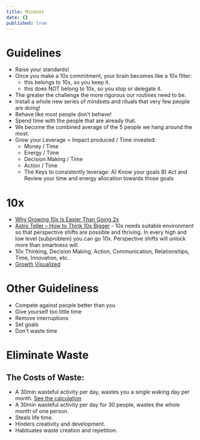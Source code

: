 ```yaml
---
title: Mindset
date: {}
published: true
---
```

# Guidelines

* Raise your standards!
* Once you make a 10x commitment, your brain becomes like a 10x filter:
  * this belongs to 10x, so you keep it.
  * this does NOT belong to 10x, so you stop or delegate it.
* The greater the challenge the more rigorous our routines need to be.
* Install a whole new series of mindsets and rituals that very few people are doing!
* Behave like most people don't behave!
* Spend time with the people that are already that.
* We become the combined average of the 5 people we hang around the most.
* Grow your Leverage = Impact produced / Time invested:
  * Money / Time
  * Energy / Time
  * Decision Making / Time
  * Action / Time
  * The Keys to consistently leverage: A) Know your goals B) Act and Review your time and energy allocation towards those goals

# 10x

* [Why Growing 10x Is Easier Than Going 2x](https://www.youtube.com/watch?v=eR3ARVWlxv4)
* [Astro Teller – How to Think 10x Bigger](https://tim.blog/2018/04/18/how-to-think-10x-bigger/) - 10x needs suitable environment so that perspective shifts are possible and thriving. In every high and low level (subproblem) you can go 10x. Perspective shifts will unlock more than smartness will.
* 10x Thinking, Decision Making, Action, Communication, Relationships, Time, Innovation, etc.
* [Growth Visualized](https://bit.ly/2ld2vA6)

# Other Guideliness

* Compete against people better than you 
* Give yourself too little time
* Remove interruptions 
* Set goals
* Don't waste time

# Eliminate Waste

## The Costs of Waste:

* A 30min wasteful activity per day, wastes you a single waking day per month. [See the calculation](https://docs.google.com/spreadsheets/d/1EwTd1w_q4XBIrbEh5T6a6PQsySEQHaZy2M_glMmAXVQ/edit#gid=1392074595)
* A 30min wasteful activity per day for 30 people, wastes the whole month of one person.
* Steals life time.
* Hinders creativity and development.
* Habituates waste creation and repetition.
